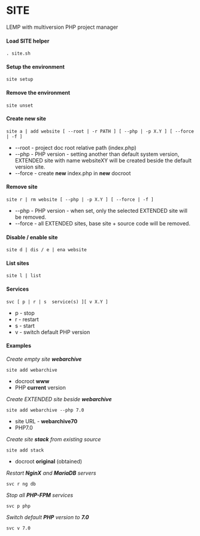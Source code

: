 # SITE
LEMP with multiversion PHP project manager

#### Load SITE helper
```
. site.sh
```
#### Setup the environment
```
site setup
```
#### Remove the environment
```
site unset
```
#### Create new site
```
site a | add website [ --root | -r PATH ] [ --php | -p X.Y ] [ --force | -f ]
```
* --root - project doc root relative path (index.php)
* --php	- PHP version - setting another than default system version, EXTENDED site with name websiteXY will be created beside the default version site.
* --force - create **new** index.php in **new** docroot
#### Remove site
```
site r | rm website [ --php | -p X.Y ] [ --force | -f ]
```
* --php - PHP version - when set, only the selected EXTENDED site will be removed.
* --force - all EXTENDED sites, base site + source code will be removed.
#### Disable / enable site
```
site d | dis / e | ena website
```
#### List sites
```
site l | list
```
#### Services
```
svc [ p | r | s  service(s) ][ v X.Y ]
```
* p - stop
* r - restart
* s - start
* v - switch default PHP version

#### Examples
_Create empty site **webarchive**_
```
site add webarchive
```
* docroot **www**
* PHP **current** version

_Create EXTENDED site beside **webarchive**_
```
site add webarchive --php 7.0
```
* site URL - **webarchive70**
* PHP7.0

_Create site **stack** from existing source_
```
site add stack
```
* docroot **original** (obtained)

_Restart **NginX** and **MariaDB** servers_
```
svc r ng db
```
_Stop all **PHP-FPM** services_
```
svc p php
```
_Switch default **PHP** version to **7.0**_
```
svc v 7.0
```
